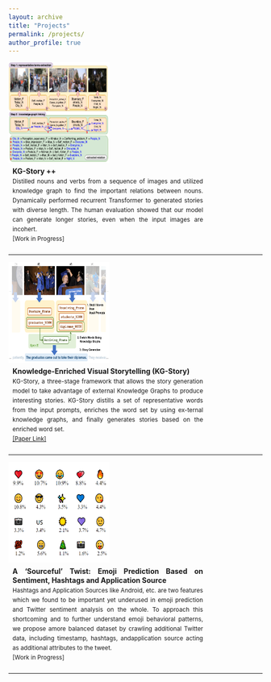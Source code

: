 ```yaml
---
layout: archive
title: "Projects"
permalink: /projects/
author_profile: true
---
```


<div style="float:left">
<img src="/images/kgstory++.png" align="left" width="200px" height="200px" >
</div>
<div style="margin:8px;float:left;width:75%;text-align:justify;line-height:18px">
<b>KG-Story ++</b>
<small><br>Distilled nouns and verbs from a sequence of images and utilized knowledge graph to find the important relations between nouns. 
Dynamically performed recurrent Transformer to generated stories with diverse length. 
The human evaluation showed that our model can generate longer stories, even when the input images are incohert.
<br> [Work in Progress]</small>
</div>
<div style="clear:both"></div>
<hr> 

<div style="float:left">
<img src="/images/kgstory.png" align="left" width="200px" height="200px" >
</div>
<div style="margin:8px;float:left;width:75%;text-align:justify;line-height:18px">
<b>Knowledge-Enriched Visual Storytelling (KG-Story)</b>
<small><br>
KG-Story, a three-stage framework that allows the story generation model to take advantage of external Knowledge Graphs to produce interesting stories. 
KG-Story distills a set of representative words from the input prompts, enriches the word set by using ex-ternal knowledge graphs, and finally generates stories based on the enriched word set. 
<br> 
<a href="https://arxiv.org/abs/1912.01496">[Paper Link]</a></small>
</div>
<div style="clear:both"></div>
<hr> 



<div style="float:left">
<img src="/images/emoji.png" align="left" width="200px" height="200px" >
</div>
<div style="margin:8px;float:left;width:75%;text-align:justify;line-height:18px">
<b>A ‘Sourceful’ Twist: Emoji Prediction Based on Sentiment, Hashtags and Application Source</b>
<small>
<br>
Hashtags and Application Sources like Android, etc. 
are two features which we found to be important yet underused in emoji prediction and Twitter sentiment analysis on the whole. 
To approach this shortcoming and to further understand emoji behavioral patterns, we propose amore balanced dataset by crawling additional Twitter data,
including timestamp, hashtags, andapplication source acting as additional attributes to the tweet. 
<br> [Work in Progress] </small>
</div>
<div style="clear:both"></div>
<hr> 
